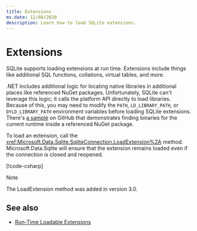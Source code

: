 ```yaml
---
title: Extensions
ms.date: 12/08/2020
description: Learn how to load SQLite extensions.
---
```

# Extensions

SQLite supports loading extensions at run time. Extensions include things like additional SQL functions, collations, virtual tables, and more.

.NET includes additional logic for locating native libraries in additional places like referenced NuGet packages. Unfortunately, SQLite can't leverage this logic; it calls the platform API directly to load libraries. Because of this, you may need to modify the `PATH`, `LD_LIBRARY_PATH`, or `DYLD_LIBRARY_PATH` environment variables before loading SQLite extensions. There's [a sample](https://github.com/dotnet/docs/blob/main/samples/snippets/standard/data/sqlite/ExtensionsSample/Program.cs) on GitHub that demonstrates finding binaries for the current runtime inside a referenced NuGet package.

To load an extension, call the <xref:Microsoft.Data.Sqlite.SqliteConnection.LoadExtension%2A> method. Microsoft.Data.Sqlite will ensure that the extension remains loaded even if the connection is closed and reopened.

[!code-csharp[](../../../../samples/snippets/standard/data/sqlite/ExtensionsSample/Program.cs?name=snippet_LoadExtension)]

> [!NOTE]
> The LoadExtension method was added in version 3.0.

## See also

* [Run-Time Loadable Extensions](https://www.sqlite.org/loadext.html)

